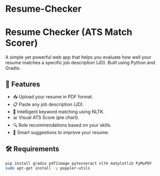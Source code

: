 # Resume-Checker
# Resume Checker (ATS Match Scorer)

A simple yet powerful web app that helps you evaluate how well your resume matches a specific job description (JD). Built using Python and Gradio.

## 🚀 Features

- 📥 Upload your resume in PDF format.
- 📋 Paste any job description (JD).
- 🧠 Intelligent keyword matching using NLTK.
- 📊 Visual ATS Score (pie chart).
- 🔍 Role recommendations based on your skills.
- 💬 Smart suggestions to improve your resume.

## 🛠️ Requirements

```bash
pip install gradio pdf2image pytesseract nltk matplotlib PyMuPDF
sudo apt-get install -y poppler-utils

